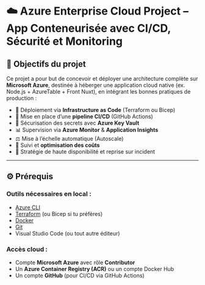 # ☁️ Azure Enterprise Cloud Project – App Conteneurisée avec CI/CD, Sécurité et Monitoring

## 🎯 Objectifs du projet

Ce projet a pour but de concevoir et déployer une architecture complète sur **Microsoft Azure**, destinée à héberger une application cloud native (ex. Node.js + AzureTable + Front Nuxt), en intégrant les bonnes pratiques de production :

- 🧱 Déploiement via **Infrastructure as Code** (Terraform ou Bicep)
- 🚀 Mise en place d’une **pipeline CI/CD** (GitHub Actions)
- 🔐 Sécurisation des secrets avec **Azure Key Vault**
- 📊 Supervision via **Azure Monitor** & **Application Insights**
- ⚖️ Mise à l’échelle automatique (Autoscale)
- 💸 Suivi et **optimisation des coûts**
- 🔁 Stratégie de haute disponibilité et reprise sur incident

---

## ⚙️ Prérequis

### Outils nécessaires en local :

- [Azure CLI](https://learn.microsoft.com/fr-fr/cli/azure/install-azure-cli)
- [Terraform](https://developer.hashicorp.com/terraform/downloads) (ou Bicep si tu préfères)
- [Docker](https://www.docker.com/)
- [Git](https://git-scm.com/)
- Visual Studio Code (ou tout autre éditeur)

### Accès cloud :

- Compte **Microsoft Azure** avec rôle **Contributor**
- Un **Azure Container Registry (ACR)** ou un compte Docker Hub
- Un compte **GitHub** (pour CI/CD via GitHub Actions)
